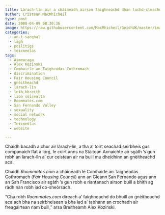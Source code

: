 ```yaml
---
title: Làrach-lìn air a chàineadh airson faighneachd dhan luchd-cleachdaidh mun gnèitheachd aca
author: Crìstean MacMhìcheil
type: post
date: 2008-04-09 08:30:36
image: https://raw.githubusercontent.com/MacMhicheil/GeidhUK/master/images/.jpg
categories:
  - an-t-saoghal
  - lagh
  - poilitigs
  - teicneolas
tags:
  - Aimearaga
  - Alex Kozinski
  - Comhairle an Taigheadas Cothromach
  - discrimination
  - Fair Housing Council
  - gnèitheachd
  - làrach-lìn
  - leth-bhreith
  - lìon sòisealta
  - Roommates.com
  - San Fernando Valley
  - sexuality
  - social network
  - technology
  - Teicneòlas
  - website

---
```

Chaidh bacadh a chur air làrach-lìn, a tha a&#8217; toirt seachad seirbheis gus companaich flat a lorg, le cùirt anns na Stàitean Aonaichte air sgàth &#8217;s gun robh an làrach-lìn a&#8217; cur ceistean air na buill mu dheidhinn an gnèitheachd aca.

<!--more-->

Chaidh _Roommates.com_ a chàineadh le Comhairle an Taigheadas Cothromach (_Fair Housing Council_) ann an Gleann San Fernando agus ann an San Francisco air sgàth &#8217;s gun robh e riantanach airson buill a bhith ag ràdh nan robh iad co-sheòrsach.

&#8220;Cha robh _Roommates.com_ dìreach a&#8217; faighneachd do bhuill an gnèitheachd aca ach bha na seirbheisean a bha iad a&#8217; tabhann an crochadh air freagairtean nam buill,&#8221; arsa Breitheamh Alex Kozinski.
